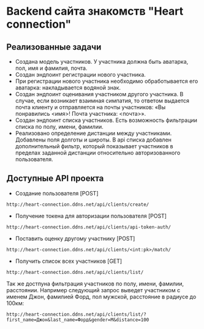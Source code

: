 # Backend сайта знакомств "Heart connection"

## Реализованные задачи

- Создана модель участников. У участника должна быть аватарка, пол, имя и фамилия, почта.
- Создан эндпоинт регистрации нового участника.
- При регистрации нового участника необходимо обработывается его аватарка: накладывается водяной знак.
- Создан эндпоинт оценивания участником другого участника. В случае, если возникает взаимная симпатия, то ответом выдается почта клиенту и отправляется на почты участников: «Вы понравились <имя>! Почта участника: <почта>».
- Создан эндпоинт списка участников. Есть возможность фильтрации списка по полу, имени, фамилии.
- Реализовано определение дистанции между участниками. Добавлены поля долготы и широты. В api списка добавлен дополнительный фильтр, который показывает участников в пределах заданной дистанции относительно авторизованного пользователя.


## Доступные API проекта

- Создание пользователя [POST]
```
http://heart-connection.ddns.net/api/clients/create/
```
- Получение токена для авторизации пользователя [POST]
```
http://heart-connection.ddns.net/api/clients/api-token-auth/
```
- Поставить оценку другому участнику [POST]
```
http://heart-connection.ddns.net/api/clients/<int:pk>/match/
```
- Получить список всех участников [GET]
```
http://heart-connection.ddns.net/api/clients/list/
```
Так же достпуна фильтрация участников по полу, имени, фамилии, расстоянии. Например следующий запрос выведет участником с именем Джон, фамилией Форд, пол мужской, расстояние в радиусе до 100км:
```
http://heart-connection.ddns.net/api/clients/list/?first_name=Джон&last_name=Форд&gender=M&distance=100
```
